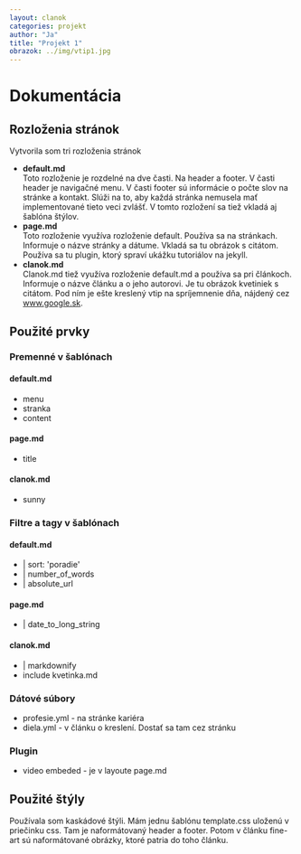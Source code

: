 ```yaml
---
layout: clanok
categories: projekt
author: "Ja"
title: "Projekt 1"
obrazok: ../img/vtip1.jpg
---
```

# Dokumentácia

## Rozloženia stránok

Vytvorila som tri rozloženia stránok

* **default.md**  
Toto rozloženie je rozdelné na dve časti. Na header a footer. V časti header je navigačné menu. V časti footer sú informácie o počte slov na stránke
a kontakt. Slúži na to, aby každá stránka nemusela mať implementované tieto veci zvlášť. V tomto rozložení sa tiež vkladá aj šablóna štýlov.
* **page.md**  
Toto rozloženie využíva rozloženie default. Používa sa na stránkach. Informuje o názve stránky a dátume.  Vkladá sa tu obrázok s citátom. 
Používa sa tu plugin, ktorý spraví ukážku tutoriálov na jekyll. 
* **clanok.md**  
Clanok.md tiež využíva rozloženie default.md a používa sa pri článkoch. Informuje o názve článku a o jeho autorovi. Je tu obrázok kvetiniek s citátom.
Pod ním je ešte kreslený vtip na spríjemnenie dňa, nájdený cez www.google.sk.

## Použité prvky

### Premenné v šablónach
#### default.md

* menu
* stranka
* content

#### page.md

* title

#### clanok.md

* sunny

### Filtre a tagy v šablónach
#### default.md

* \| sort: 'poradie'
* \| number_of_words
* \| absolute_url

#### page.md

* \| date_to_long_string

#### clanok.md

* \| markdownify
* include kvetinka.md

### Dátové súbory
* profesie.yml - na stránke kariéra
* diela.yml - v článku o kreslení. Dostať sa tam cez stránku 

### Plugin
* video embeded - je v layoute page.md

## Použité štýly
Používala som kaskádové štýli. Mám jednu šablónu template.css uloženú v priečinku css. Tam je naformátovaný header a footer. Potom v článku
fine-art sú naformátované obrázky, ktoré patria do toho článku.

